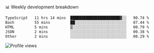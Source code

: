 
📊 Weekly development breakdown
<!--START_SECTION:waka-->

```txt
TypeScript   11 hrs 14 mins  ██████████████████████▓░░   90.74 %
Bash         55 mins         ██░░░░░░░░░░░░░░░░░░░░░░░   07.44 %
HTML         5 mins          ▒░░░░░░░░░░░░░░░░░░░░░░░░   00.79 %
JSON         2 mins          ░░░░░░░░░░░░░░░░░░░░░░░░░   00.38 %
Other        2 mins          ░░░░░░░░░░░░░░░░░░░░░░░░░   00.29 %
```

<!--END_SECTION:waka-->

<img src="https://gpvc.arturio.dev/iqbalfasri" alt="Profile views"/>
